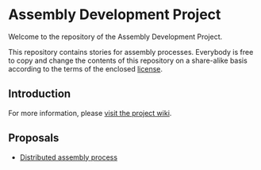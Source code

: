 # Assembly Development Project

Welcome to the repository of the Assembly Development Project.

This repository contains stories for assembly processes. Everybody is free to copy and change the contents of this repository on a share-alike basis according to the terms of the enclosed [license](LICENSE).

## Introduction


For more information,  please [visit the project wiki](https://projects.appropriatesoftware.org/assembly/trac).

## Proposals

* [Distributed assembly process](./proposals/assembly-process/stories-for-distributed-popular-assemblies.md)


